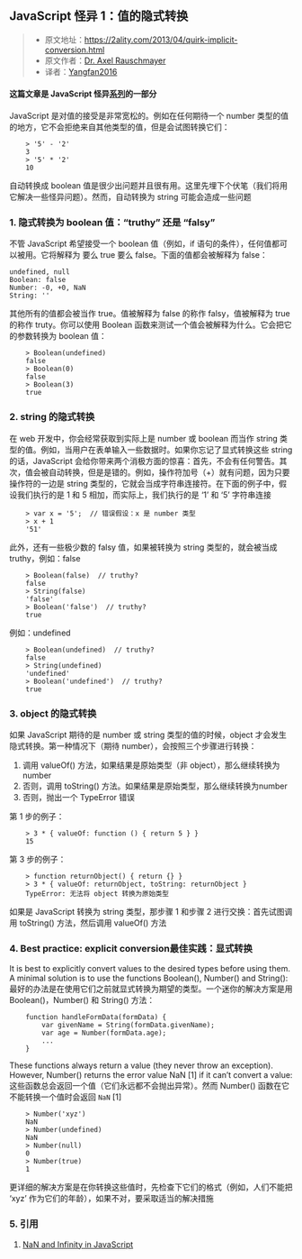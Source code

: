## JavaScript 怪异 1：值的隐式转换

> - 原文地址：https://2ality.com/2013/04/quirk-implicit-conversion.html
> - 原文作者：[Dr. Axel Rauschmayer](https://github.com/rauschma)
> - 译者：[Yangfan2016](https://github.com/Yangfan2016)


#### 这篇文章是 JavaScript 怪异[系列](http://2ality.com/2013/04/12quirks.html)的一部分

JavaScript 是对值的接受是非常宽松的。例如在任何期待一个 number 类型的值的地方，它不会拒绝来自其他类型的值，但是会试图转换它们：

```
    > '5' - '2'
    3
    > '5' * '2'
    10
```

自动转换成 boolean 值是很少出问题并且很有用。这里先埋下个伏笔（我们将用它解决一些怪异问题）。然而，自动转换为 string 可能会造成一些问题

### 1. 隐式转换为 boolean 值：“truthy” 还是 “falsy”

不管 JavaScript 希望接受一个 boolean 值（例如，if 语句的条件），任何值都可以被用。它将解释为 要么 true 要么 false。下面的值都会被解释为 false：

```
undefined, null
Boolean: false
Number: -0, +0, NaN
String: ''
```

其他所有的值都会被当作 true。值被解释为 false 的称作 falsy，值被解释为 true 的称作 truty。你可以使用 Boolean 函数来测试一个值会被解释为什么。它会把它的参数转换为 boolean 值：
    
```    
    > Boolean(undefined)
    false
    > Boolean(0)
    false
    > Boolean(3)
    true
```

### 2. string 的隐式转换

在 web 开发中，你会经常获取到实际上是 number 或 boolean 而当作 string 类型的值。例如，当用户在表单输入一些数据时。如果你忘记了显式转换这些 string 的话，JavaScript 会给你带来两个消极方面的惊喜：首先，不会有任何警告。其次，值会被自动转换，但是是错的。例如，操作符加号（+）就有问题，因为只要操作符的一边是 string 类型的，它就会当成字符串连接符。在下面的例子中，假设我们执行的是 1 和 5 相加，而实际上，我们执行的是 ‘1’ 和 ‘5’ 字符串连接

```
    > var x = '5';  // 错误假设：x 是 number 类型
    > x + 1
    '51'
```

此外，还有一些极少数的 falsy 值，如果被转换为 string 类型的，就会被当成 truthy，例如：false

```
    > Boolean(false)  // truthy?
    false
    > String(false)
    'false'
    > Boolean('false')  // truthy?
    true
```


例如：undefined

```
    > Boolean(undefined)  // truthy?
    false
    > String(undefined)
    'undefined'
    > Boolean('undefined')  // truthy?
    true
```


### 3. object 的隐式转换

如果 JavaScript 期待的是 number 或 string 类型的值的时候，object 才会发生隐式转换。第一种情况下（期待 number），会按照三个步骤进行转换：

1. 调用 valueOf() 方法，如果结果是原始类型（非 object），那么继续转换为number
2. 否则，调用 toString() 方法。如果结果是原始类型，那么继续转换为number
3. 否则，抛出一个 TypeError 错误

第 1 步的例子：

```
    > 3 * { valueOf: function () { return 5 } }
    15
```


第 3 步的例子：

```
    > function returnObject() { return {} }
    > 3 * { valueOf: returnObject, toString: returnObject }
    TypeError: 无法将 object 转换为原始类型
```

如果是 JavaScript 转换为 string 类型，那步骤 1 和步骤 2 进行交换：首先试图调用 toString() 方法，然后调用 valueOf() 方法

### 4. Best practice: explicit conversion最佳实践：显式转换

It is best to explicitly convert values to the desired types before using them. A minimal solution is to use the functions Boolean(), Number() and String():
最好的办法是在使用它们之前就显式转换为期望的类型。一个迷你的解决方案是用 Boolean()，Number() 和 String() 方法：

```
    function handleFormData(formData) {
        var givenName = String(formData.givenName);
        var age = Number(formData.age);
        ...
    }
```

These functions always return a value (they never throw an exception). However, Number() returns the error value NaN \[1\] if it can’t convert a value:
这些函数总会返回一个值（它们永远都不会抛出异常）。然而 Number() 函数在它不能转换一个值时会返回 `NaN` \[1\]

```
    > Number('xyz')
    NaN
    > Number(undefined)
    NaN
    > Number(null)
    0
    > Number(true)
    1
```

更详细的解决方案是在你转换这些值时，先检查下它们的格式（例如，人们不能把 ‘xyz’ 作为它们的年龄），如果不对，要采取适当的解决措施

### 5. 引用

1. [NaN and Infinity in JavaScript](https://2ality.com/2012/02/nan-infinity.html)
